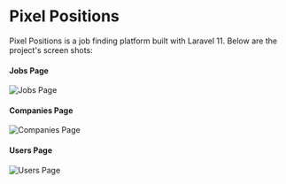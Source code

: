 # Pixel Positions

Pixel Positions is a job finding platform built with Laravel 11. Below are the project's screen shots:

#### Jobs Page

![Jobs Page](https://github.com/mrtbg96/pixel-positions/blob/main/public/jobs.png)

#### Companies Page

![Companies Page](https://github.com/mrtbg96/pixel-positions/blob/main/public/companies.png)

#### Users Page

![Users Page](https://github.com/mrtbg96/pixel-positions/blob/main/public/users.png)
